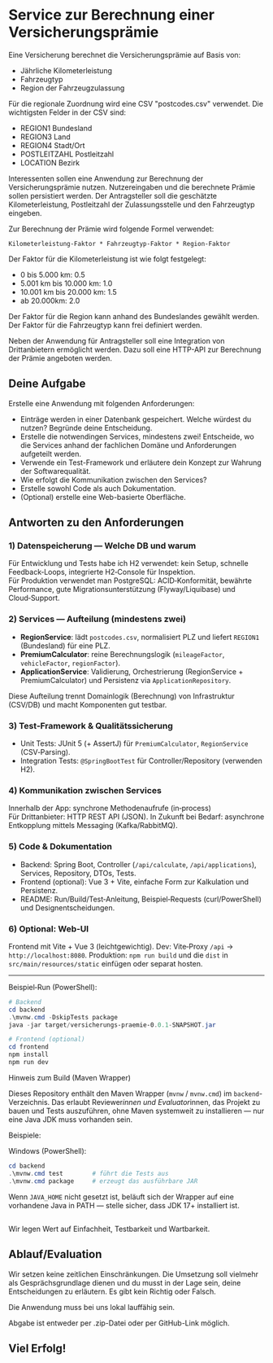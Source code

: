 # Service zur Berechnung einer Versicherungsprämie

Eine Versicherung berechnet die Versicherungsprämie auf Basis von:

- Jährliche Kilometerleistung
- Fahrzeugtyp
- Region der Fahrzeugzulassung

Für die regionale Zuordnung wird eine CSV "postcodes.csv" verwendet. Die wichtigsten Felder in der CSV sind:

- REGION1 Bundesland
- REGION3 Land
- REGION4 Stadt/Ort
- POSTLEITZAHL Postleitzahl
- LOCATION Bezirk

Interessenten sollen eine Anwendung zur Berechnung der Versicherungsprämie nutzen. Nutzereingaben und die berechnete Prämie sollen persistiert werden.
Der Antragsteller soll die geschätzte Kilometerleistung, Postleitzahl der Zulassungsstelle und den Fahrzeugtyp eingeben.

Zur Berechnung der Prämie wird folgende Formel verwendet:

    Kilometerleistung-Faktor * Fahrzeugtyp-Faktor * Region-Faktor

Der Faktor für die Kilometerleistung ist wie folgt festgelegt:

- 0 bis 5.000 km: 0.5
- 5.001 km bis 10.000 km: 1.0
- 10.001 km bis 20.000 km: 1.5
- ab 20.000km: 2.0

Der Faktor für die Region kann anhand des Bundeslandes gewählt werden. Der Faktor für die Fahrzeugtyp kann frei definiert werden.

Neben der Anwendung für Antragsteller soll eine Integration von Drittanbietern ermöglicht werden.
Dazu soll eine HTTP-API zur Berechnung der Prämie angeboten werden.

## Deine Aufgabe

Erstelle eine Anwendung mit folgenden Anforderungen:

- Einträge werden in einer Datenbank gespeichert. Welche würdest du nutzen? Begründe deine Entscheidung.
- Erstelle die notwendingen Services, mindestens zwei! Entscheide, wo die Services anhand der fachlichen Domäne und Anforderungen aufgeteilt werden.
- Verwende ein Test-Framework und erläutere dein Konzept zur Wahrung der Softwarequalität.
- Wie erfolgt die Kommunikation zwischen den Services?
- Erstelle sowohl Code als auch Dokumentation.
- (Optional) erstelle eine Web-basierte Oberfläche.

## Antworten zu den Anforderungen

### 1) Datenspeicherung — Welche DB und warum
Für Entwicklung und Tests habe ich H2 verwendet: kein Setup, schnelle Feedback‑Loops, integrierte H2‑Console für Inspektion.  
Für Produktion verwendet man PostgreSQL: ACID‑Konformität, bewährte Performance, gute Migrationsunterstützung (Flyway/Liquibase) und Cloud‑Support.

### 2) Services — Aufteilung (mindestens zwei)
- **RegionService**: lädt `postcodes.csv`, normalisiert PLZ und liefert `REGION1` (Bundesland) für eine PLZ.
- **PremiumCalculator**: reine Berechnungslogik (`mileageFactor`, `vehicleFactor`, `regionFactor`).
- **ApplicationService**: Validierung, Orchestrierung (RegionService + PremiumCalculator) und Persistenz via `ApplicationRepository`.

Diese Aufteilung trennt Domainlogik (Berechnung) von Infrastruktur (CSV/DB) und macht Komponenten gut testbar.

### 3) Test‑Framework & Qualitätssicherung
- Unit Tests: JUnit 5 (+ AssertJ) für `PremiumCalculator`, `RegionService` (CSV‑Parsing).
- Integration Tests: `@SpringBootTest` für Controller/Repository (verwenden H2).

### 4) Kommunikation zwischen Services
Innerhalb der App: synchrone Methodenaufrufe (in‑process)  
Für Drittanbieter: HTTP REST API (JSON). In Zukunft bei Bedarf: asynchrone Entkopplung mittels Messaging (Kafka/RabbitMQ).

### 5) Code & Dokumentation
- Backend: Spring Boot, Controller (`/api/calculate`, `/api/applications`), Services, Repository, DTOs, Tests.
- Frontend (optional): Vue 3 + Vite, einfache Form zur Kalkulation und Persistenz.
- README: Run/Build/Test‑Anleitung, Beispiel‑Requests (curl/PowerShell) und Designentscheidungen.

### 6) Optional: Web‑UI
Frontend mit Vite + Vue 3 (leichtgewichtig). Dev: Vite‑Proxy `/api` → `http://localhost:8080`. Produktion: `npm run build` und die `dist` in `src/main/resources/static` einfügen oder separat hosten.

---
Beispiel‑Run (PowerShell):
```powershell
# Backend
cd backend
.\mvnw.cmd -DskipTests package
java -jar target/versicherungs-praemie-0.0.1-SNAPSHOT.jar

# Frontend (optional)
cd frontend
npm install
npm run dev
```

Hinweis zum Build (Maven Wrapper)

Dieses Repository enthält den Maven Wrapper (`mvnw` / `mvnw.cmd`) im `backend`-Verzeichnis. Das erlaubt Reviewer*innen und Evaluator*innen, das Projekt zu bauen und Tests auszuführen, ohne Maven systemweit zu installieren — nur eine Java JDK muss vorhanden sein.

Beispiele:

Windows (PowerShell):
```powershell
cd backend
.\mvnw.cmd test        # führt die Tests aus
.\mvnw.cmd package     # erzeugt das ausführbare JAR
```

Wenn `JAVA_HOME` nicht gesetzt ist, beläuft sich der Wrapper auf eine vorhandene Java in PATH — stelle sicher, dass JDK 17+ installiert ist.

##

Wir legen Wert auf Einfachheit, Testbarkeit und Wartbarkeit.

## Ablauf/Evaluation

Wir setzen keine zeitlichen Einschränkungen. Die Umsetzung soll vielmehr als Gesprächsgrundlage dienen und du musst in der Lage sein, deine Entscheidungen zu erläutern.
Es gibt kein Richtig oder Falsch.

Die Anwendung muss bei uns lokal lauffähig sein.

Abgabe ist entweder per .zip-Datei oder per GitHub-Link möglich.

## Viel Erfolg!
